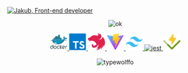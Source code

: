 [![Jakub, Front-end developer](https://assets.selleo.com/banners/jwilk.svg)](https://selleo.com/)
<div align="center">
<img src="https://media.giphy.com/media/K2MbdWVYVV3Tq/giphy.gif" alt="ok" width="350" height="auto"/>
<p align="center"> 
  <a href="https://www.docker.com/" target="_blank" rel="noreferrer">
    <img src="https://raw.githubusercontent.com/devicons/devicon/master/icons/docker/docker-original-wordmark.svg" alt="docker" width="40" height="40"/> 
  </a>

  <a href="https://www.typescriptlang.org/" target="_blank" rel="noreferrer">
    <img src="https://raw.githubusercontent.com/devicons/devicon/master/icons/typescript/typescript-original.svg" alt="typescript" width="40" height="40"/>
  </a>
  
  <a href="https://nestjs.com/" target="_blank" rel="noreferrer">
    <img src="https://raw.githubusercontent.com/devicons/devicon/master/icons/nestjs/nestjs-original.svg" alt="nestjs" width="40" height="40"/>
  </a>
  
  <a href="https://vite.dev/" target="_blank" rel="noreferrer">
    <img src="https://raw.githubusercontent.com/devicons/devicon/master/icons/vitejs/vitejs-original.svg" alt="vitejs" width="40" height="40"/>
  </a>
  
  <a href="https://tailwindui.com/" target="_blank" rel="noreferrer"> 
    <img src="https://raw.githubusercontent.com/devicons/devicon/master/icons/tailwindcss/tailwindcss-original.svg" alt="tailwindcss" width="40" height="40"/>
  </a>
  
  <a href="https://jestjs.io" target="_blank" rel="noreferrer">
    <img src="https://www.vectorlogo.zone/logos/jestjsio/jestjsio-icon.svg" alt="jest" width="40" height="40"/>
  </a>
  
  <a href="https://vitest.dev/" target="_blank" rel="noreferrer">
    <img src="https://raw.githubusercontent.com/devicons/devicon/master/icons/vitest/vitest-original.svg" alt="vitest" width="40" height="40"/>
  </a>
  
</p>

<p><img align="center" src="https://github-readme-stats.vercel.app/api/top-langs?username=typewolffo&theme=tokyonight&show_icons=true&locale=en&layout=compact" alt="typewolffo" /></p>
</div>


